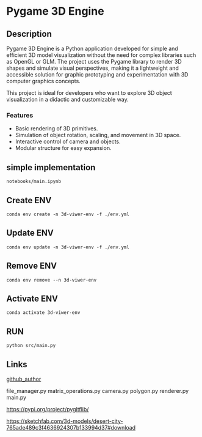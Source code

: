 # Pygame 3D Engine

## Description

Pygame 3D Engine is a Python application developed for simple and efficient 3D model visualization without the need for complex libraries such as OpenGL or GLM. The project uses the Pygame library to render 3D shapes and simulate visual perspectives, making it a lightweight and accessible solution for graphic prototyping and experimentation with 3D computer graphics concepts.  

This project is ideal for developers who want to explore 3D object visualization in a didactic and customizable way.  

### Features  

- Basic rendering of 3D primitives.  
- Simulation of object rotation, scaling, and movement in 3D space.  
- Interactive control of camera and objects.  
- Modular structure for easy expansion.  

## simple implementation

``` notebooks/main.ipynb ```

## Create ENV

``` conda env create -n 3d-viwer-env -f ./env.yml ```

## Update ENV

``` conda env update -n 3d-viwer-env -f ./env.yml ```

## Remove ENV

``` conda env remove --n 3d-viwer-env ```

## Activate ENV

``` conda activate 3d-viwer-env ```

## RUN

``` python src/main.py ```


## Links

[github_author](https://github.com/Diegoomal)


file_manager.py
matrix_operations.py
camera.py
polygon.py
renderer.py
main.py

https://pypi.org/project/pygltflib/

https://sketchfab.com/3d-models/desert-city-765ade489c3f4636924307b133994d37#download